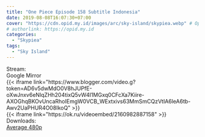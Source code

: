 ```yaml
---
title: "One Piece Episode 158 Subtitle Indonesia"
date: 2019-08-08T16:07:30+07:00
cover: "https://cdn.opid.my.id/images/arc/sky-island/skypiea.webp" # Optional, cover
# authorlink: https://opid.my.id
categories:
  - "Skypiea"
tags:
  - "Sky Island"
---
```

<div class="ui menu violet borderless inverted">
  <div class="header item active">
        Stream:
    </div>
  <a class="active item" data-tab="google">
    <i class="google drive icon"></i> Google
  </a>
  <a class="item nounderline" data-tab="mirror">
    <i class="odnoklassniki icon"></i> Mirror
  </a>
</div>
<div class="ui bottom attached tab segment active" style="border:0 !important;" data-tab="google">
{{< iframe link="https://www.blogger.com/video.g?token=AD6v5dwMdO0V8hJUPfE-oXwJnxv6eNlqZHh204tixQ5vW4I1MGxq0CFcXa7Kiire-AXOGhqBKOvUncaRhoIEmgW0VCB_WExtxivs63MmSmCQzVtIA6leA6tb-Awv2UaPHUR4O08IkoQ" >}}
</div>
<div class="ui bottom attached tab segment" style="border:0 !important;" data-tab="mirror">
{{< iframe link="https://ok.ru/videoembed/2160982887158" >}}
</div>
<div class="ui menu violet borderless inverted">
  <div class="header item active">
        Downloads:
    </div>
  <a class="item nounderline" href="https://ouo.io/VoCWbB" target="_blank" rel="dofollow"><i class="google drive icon"></i>
    Average 480p</a>
</div>